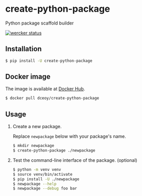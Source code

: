 create-python-package
=====================

Python package scaffold builder

[![wercker status](https://app.wercker.com/status/92f0cf6945529d93502debb6d9edfe73/s/master "wercker status")](https://app.wercker.com/project/byKey/92f0cf6945529d93502debb6d9edfe73)

Installation
------------

```sh
$ pip install -U create-python-package
```

Docker image
------------

The image is available at [Docker Hub](https://hub.docker.com/r/dceoy/create-python-package/).

```sh
$ docker pull dceoy/create-python-package
```

Usage
-----

1.  Create a new package.

    Replace `newpackage` below with your package's name.

    ```sh
    $ mkdir newpackage
    $ create-python-package ./newpackage
    ```

2.  Test the command-line interface of the package. (optional)

    ```sh
    $ python -m venv venv
    $ source venv/bin/activate
    $ pip install -U ./newpackage
    $ newpackage --help
    $ newpackage --debug foo bar
    ```

